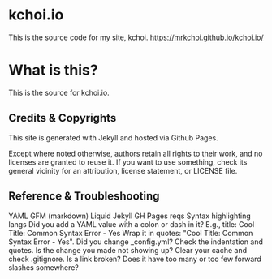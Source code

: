 # kchoi.io
This is the source code for my site, kchoi. https://mrkchoi.github.io/kchoi.io/


# What is this?
This is the source for kchoi.io.

## Credits & Copyrights
This site is generated with Jekyll and hosted via Github Pages.

Except where noted otherwise, authors retain all rights to their work, and no licenses are granted to reuse it. If you want to use something, check its general vicinity for an attribution, license statement, or LICENSE file.

## Reference & Troubleshooting
YAML
GFM (markdown)
Liquid
Jekyll
GH Pages reqs
Syntax highlighting langs
Did you add a YAML value with a colon or dash in it? E.g., title: Cool Title: Common Syntax Error - Yes Wrap it in quotes: "Cool Title: Common Syntax Error - Yes".
Did you change _config.yml? Check the indentation and quotes.
Is the change you made not showing up? Clear your cache and check .gitignore.
Is a link broken? Does it have too many or too few forward slashes somewhere?
